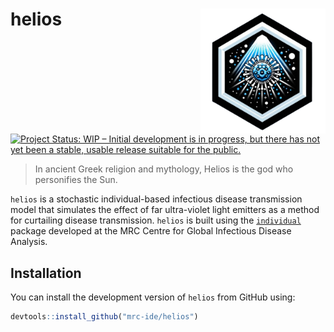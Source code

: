 
<!-- README.md is generated from README.Rmd. Please edit that file -->

# helios <img src="man/figures/helios_hex.png" align="right" height="200" style="float:right; height:200px;">

<!-- badges: start -->

[![Project Status: WIP – Initial development is in progress, but there
has not yet been a stable, usable release suitable for the
public.](https://www.repostatus.org/badges/latest/wip.svg)](https://www.repostatus.org/#wip)
<!-- badges: end -->

> In ancient Greek religion and mythology, Helios is the god who
> personifies the Sun.

`helios` is a stochastic individual-based infectious disease
transmission model that simulates the effect of far ultra-violet light
emitters as a method for curtailing disease transmission. `helios` is
built using the [`individual`](https://github.com/mrc-ide/individual)
package developed at the MRC Centre for Global Infectious Disease
Analysis.

## Installation

You can install the development version of `helios` from GitHub using:

``` r
devtools::install_github("mrc-ide/helios")
```
